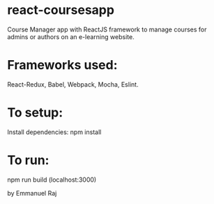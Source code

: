 # react-coursesapp
Course Manager app with ReactJS framework to manage courses for admins or authors on an e-learning website.

<h1>Frameworks used:</h1>
React-Redux, Babel, Webpack, Mocha, Eslint.

<h1>To setup:</h1>
Install dependencies: npm install

<h1>To run:</h1>
npm run build (localhost:3000)

by Emmanuel Raj
